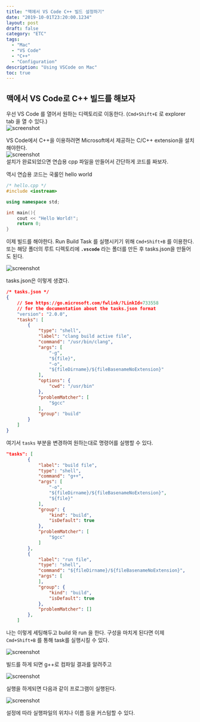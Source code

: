 ```yaml
---
title: "맥에서 VS Code C++ 빌드 설정하기"
date: "2019-10-01T23:20:00.1234"
layout: post
draft: false
category: "ETC"
tags:
  - "Mac"
  - "VS Code"
  - "C++"
  - "Configuration"
description: "Using VSCode on Mac"
toc: true
---
```


## 맥에서 VS Code로 C++ 빌드를 해보자

우선 VS Code 를 열어서 원하는 디렉토리로 이동한다.
(`Cmd+Shift+E` 로 explorer tab 을 열 수 있다.)  
![screenshot](/assets/images/2019-10-01---vs-code-c++-configuration-for-mac/image2.png)

VS Code에서 C++을 이용하려면 Microsoft에서 제공하는 C/C++ extension을 설치해야한다.  
![screenshot](/assets/images/2019-10-01---vs-code-c++-configuration-for-mac/image3.png)  
설치가 완료되었으면 연습용 cpp 파일을 만들어서 간단하게 코드를 짜보자.  
  
역시 연습용 코드는 국룰인 hello world

``` cpp
/* hello.cpp */
#include <iostream>

using namespace std;

int main(){
    cout << "Hello World!";
    return 0;
}
```

이제 빌드를 해야한다. Run Build Task 를 실행시키기 위해 `Cmd+Shift+B` 를 이용한다.  
또는 해당 폴더의 루트 디렉토리에 __`.vscode`__ 라는 폴더를 만든 후 tasks.json을 만들어도 된다.

![screenshot](/assets/images/2019-10-01---vs-code-c++-configuration-for-mac/image4.png)


tasks.json은 이렇게 생겼다.

```json
/* tasks.json */
{
    // See https://go.microsoft.com/fwlink/?LinkId=733558 
    // for the documentation about the tasks.json format
    "version": "2.0.0",
    "tasks": [
        {
            "type": "shell",
            "label": "clang build active file",
            "command": "/usr/bin/clang",
            "args": [
                "-g",
                "${file}",
                "-o",
                "${fileDirname}/${fileBasenameNoExtension}"
            ],
            "options": {
                "cwd": "/usr/bin"
            },
            "problemMatcher": [
                "$gcc"
            ],
            "group": "build"
        }
    ]
}
```

여기서 `tasks` 부분을 변경하여 원하는대로 명령어를 실행할 수 있다.

``` json
"tasks": [
        {
            "label": "build file",
            "type": "shell",
            "command": "g++",
            "args": [
                "-o",
                "${fileDirname}/${fileBasenameNoExtension}",
                "${file}"
            ],
            "group": {
                "kind": "build",
                "isDefault": true
            },
            "problemMatcher": [
                "$gcc"
            ]
        },
        {
            "label": "run file",
            "type": "shell",
            "command": "${fileDirname}/${fileBasenameNoExtension}",
            "args": [
            ],
            "group": {
                "kind": "build",
                "isDefault": true
            },
            "problemMatcher": []
        },
    ]
```

나는 이렇게 세팅해두고 build 와 run 을 한다. 구성을 마치게 된다면 이제 `Cmd+Shift+B` 를 통해 task를 실행시킬 수 있다.

![screenshot](/assets/images/2019-10-01---vs-code-c++-configuration-for-mac/image5.png)

빌드를 하게 되면 g++로 컴파일 결과를 알려주고

![screenshot](/assets/images/2019-10-01---vs-code-c++-configuration-for-mac/image6.png)

실행을 하게되면 다음과 같이 프로그램이 실행된다.

![screenshot](/assets/images/2019-10-01---vs-code-c++-configuration-for-mac/image7.png)

설정에 따라 실행파일의 위치나 이름 등을 커스텀할 수 있다.
